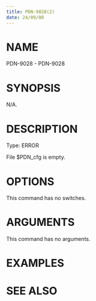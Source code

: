 ```yaml
---
title: PDN-9028(2)
date: 24/09/08
---
```


# NAME

PDN-9028 - PDN-9028

# SYNOPSIS

N/A.

# DESCRIPTION

Type: ERROR

File $PDN_cfg is empty.

# OPTIONS

This command has no switches.

# ARGUMENTS

This command has no arguments.

# EXAMPLES

# SEE ALSO
